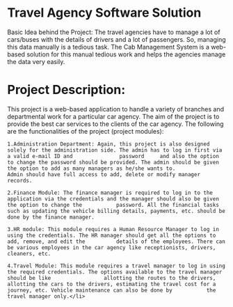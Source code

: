 # Travel Agency Software Solution
Basic Idea behind the Project: The travel agencies have to manage a lot of cars/buses with the details of drivers and a lot of passengers. So, managing this data manually is a tedious task. The Cab Management System is a web-based solution for this manual tedious work and helps the agencies manage the data very easily.

# Project Description:
This project is a web-based application to handle a variety of branches and departmental work for a particular car agency. The aim of the project is to provide the best car services to the clients of the car agency. The following are the functionalities of the project (project modules):

    1.Administration Department: Again, this project is also designed solely for the administration side. The admin has to log in first via a valid e-mail ID and               password     and also the option to change the password should be provided. The admin should be given the option to add as many managers as he/she wants to.             Admin should have full access to add, delete or modify manager records.

    2.Finance Module: The finance manager is required to log in to the application via the credentials and the manager should also be given the option to change the           password. All the financial tasks such as updating the vehicle billing details, payments, etc. should be done by the finance manager.

    3.HR module: This module requires a Human Resource Manager to log in using the credentials. The HR manager should get all the options to add, remove, and edit the          details of the employees. There can be various employees in the car agency like receptionists, drivers, cleaners, etc.

    4.Travel Module: This module requires a travel manager to log in using the required credentials. The options available to the travel manager should be like                 allotting the routes to the drivers, allotting the cars to the drivers, estimating the travel cost for a journey, etc. Vehicle maintenance can also be done by           the travel manager only.</li>
  


